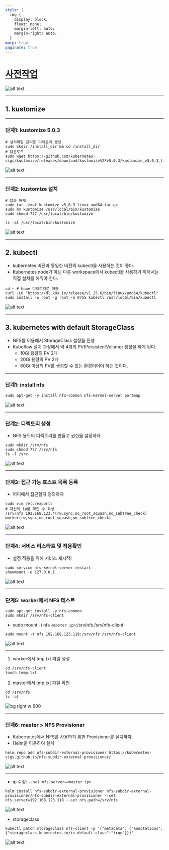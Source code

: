 ```yaml
---
style: |
  img {
    display: block;
    float: none;
    margin-left: auto;
    margin-right: auto;
  }
marp: true
paginate: true
---
```

# [사전작업](https://github.com/kubeflow/manifests?tab=readme-ov-file#prerequisites)

![alt text](image-63.png)

---
## 1. kustomize

---
### 단계1: kustomize 5.0.3
```shell
# 설치파일 관리용 디렉토리 생성
sudo mkdir /install_dir && cd /install_dir
# 다운로드 
sudo wget https://github.com/kubernetes-sigs/kustomize/releases/download/kustomize%2Fv5.0.3/kustomize_v5.0.3_linux_amd64.tar.gz
```
![alt text](image-61.png)

---
### 단계2: kustomize 설치 
```shell
# 압축 해제
sudo tar -zxvf kustomize_v5.0.3_linux_amd64.tar.gz
sudo mv kustomize /usr/local/bin/kustomize
sudo chmod 777 /usr/local/bin/kustomize

ls -al /usr/local/bin/kustomize
```
![alt text](image-62.png)

---
## 2. kubectl
- kubernetes 버전과 동일한 버전의 kubectl을 사용하는 것이 좋다.
- Kubernetes node가 아닌 다른 workspace에서 kubectl을 사용하기 위해서는 직접 설치를 해줘야 한다.
```shell
cd ~ # home 디렉토리로 이동 
curl -LO "https://dl.k8s.io/release/v1.25.6/bin/linux/amd64/kubectl"
sudo install -o root -g root -m 0755 kubectl /usr/local/bin/kubectl
```
![alt text](image-45.png)

---
## 3. kubernetes with default StorageClass
- NFS를 이용해서 StorageClass 설정을 진행 
- Kubeflow 설치 과정에서 약 4개의 PV(PersistentVolume) 생성을 하게 된다.
  - 10Gi 용량의 PV 2개
  - 20Gi 용량의 PV 2개
  - 60Gi 이상의 PV를 생성할 수 있는 환경이어야 하는 것이다.

---
### 단계1: install nfs
```shell
sudo apt-get -y install nfs-common nfs-kernel-server portmap
```
![alt text](image-46.png)

---
### 단계2: 디렉토리 생성
- NFS 용도의 디렉토리를 만들고 권한을 설정하자
```shell
sudo mkdir /srv/nfs
sudo chmod 777 /srv/nfs
ls -l /srv
```
![alt text](image-47.png)

---
### 단계3: 접근 가능 호스트 목록 등록
- 어디에서 접근할지 정의하자
```shell
sudo vim /etc/exports
# 자신의 ip를 확인 수 작성 
/srv/nfs 192.168.123.*(rw,sync,no_root_squash,no_subtree_check) worker(rw,sync,no_root_squash,no_subtree_check) 
```
![alt text](image-49.png)


---
### 단계4: 서비스 리스타트 및 적용확인 
- 설정 적용을 위해 서비스 재시작!
```shell
sudo service nfs-kernel-server restart
showmount -e 127.0.0.1
```
![alt text](image-48.png)

---
### 단계5: worker에서 NFS 테스트 
```shell
sudo apt-get install -y nfs-common
sudo mkdir /srv/nfs-client
```
- sudo mount -t nfs `<master ip>`:/srv/nfs /srv/nfs-client
```shell
sudo mount -t nfs 192.168.123.119:/srv/nfs /srv/nfs-client
```
![alt text](image-50.png)

---
1. worker에서 tmp.txt 파일 생성 
```shell
cd /srv/nfs-client
touch temp.txt
```
2. master에서 tmp.txt 파일 확인 
```shell
cd /srv/nfs
ls -al
```
![bg right w:600](image-51.png)

---
### 단계6: master > NFS Provisioner
- Kubernetes에서 NFS를 사용하기 위한 Provisioner를 설치하자.
- Helm을 이용하여 설치 
```shell
helm repo add nfs-subdir-external-provisioner https://kubernetes-sigs.github.io/nfs-subdir-external-provisioner/
```
![alt text](image-52.png)

---
- ip 수정: `--set nfs.server=<master ip>`
```shell
helm install nfs-subdir-external-provisioner nfs-subdir-external-provisioner/nfs-subdir-external-provisioner --set nfs.server=192.168.123.118 --set nfs.path=/srv/nfs
```
![alt text](image-53.png)
- storageclass
```shell
kubectl patch storageclass nfs-client -p '{"metadata": {"annotations":{"storageclass.kubernetes.io/is-default-class":"true"}}}'
```
![alt text](image-54.png)



